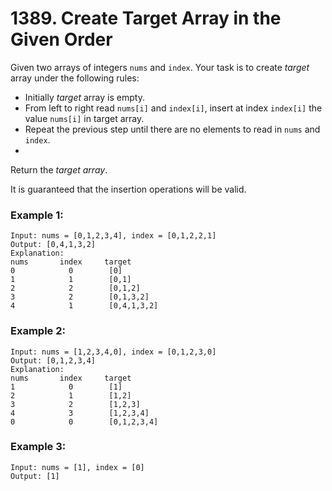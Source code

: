 # 1389. Create Target Array in the Given Order
Given two arrays of integers `nums` and `index`. Your task is to create *target* array under the following rules:

- Initially *target* array is empty.
- From left to right read `nums[i]` and `index[i]`, insert at index `index[i]` the value `nums[i]` in target array.
- Repeat the previous step until there are no elements to read in `nums` and `index`.
- 
Return the *target array*.

It is guaranteed that the insertion operations will be valid.

### Example 1:
```
Input: nums = [0,1,2,3,4], index = [0,1,2,2,1]
Output: [0,4,1,3,2]
Explanation:
nums       index     target
0            0        [0]
1            1        [0,1]
2            2        [0,1,2]
3            2        [0,1,3,2]
4            1        [0,4,1,3,2]
```

### Example 2:
```
Input: nums = [1,2,3,4,0], index = [0,1,2,3,0]
Output: [0,1,2,3,4]
Explanation:
nums       index     target
1            0        [1]
2            1        [1,2]
3            2        [1,2,3]
4            3        [1,2,3,4]
0            0        [0,1,2,3,4]
```

### Example 3:
```
Input: nums = [1], index = [0]
Output: [1]
```